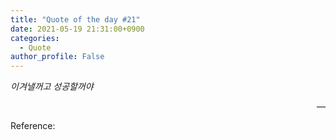 ```yaml
---
title: "Quote of the day #21"
date: 2021-05-19 21:31:00+0900
categories:
  - Quote
author_profile: False
---
```


*이겨낼꺼고 성공할꺼야*

<div style="text-align: right"> &mdash;   </div>

Reference:

